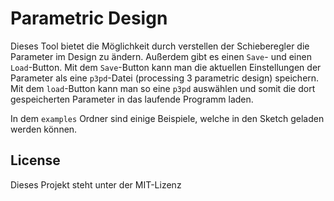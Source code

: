 # Parametric Design

Dieses Tool bietet die Möglichkeit durch verstellen der Schieberegler die Parameter im Design zu ändern. Außerdem gibt es einen `Save`- und einen `Load`-Button. Mit dem `Save`-Button kann man die aktuellen Einstellungen der Parameter als eine `p3pd`-Datei (processing 3 parametric design) speichern. Mit dem `load`-Button kann man so eine `p3pd` auswählen und somit die dort gespeicherten Parameter in das laufende Programm laden.

In dem `examples` Ordner sind einige Beispiele, welche in den Sketch geladen werden können.

## License

Dieses Projekt steht unter der MIT-Lizenz